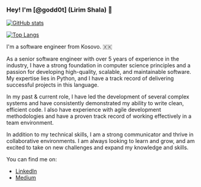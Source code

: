 ### Hey! I'm [@godd0t] (Lirim Shala) 👋



[![GitHub stats](https://github-readme-stats.vercel.app/api?username=godd0t)](https://github.com/anuraghazra/github-readme-stats)




[![Top Langs](https://github-readme-stats.vercel.app/api/top-langs/?username=godd0t&langs_count=5&layout=compact&theme=nord&repo=django-docker-quickstart)](https://github.com/godd0t/django-docker-quickstart)

I'm a software engineer from Kosovo. 🇽🇰


As a senior software engineer with over 5 years of experience in the industry, I have a strong foundation in computer science principles and a passion for developing high-quality, scalable, and maintainable software. My expertise lies in Python, and I have a track record of delivering successful projects in this language.

In my past & current role, I have led the development of several complex systems and have consistently demonstrated my ability to write clean, efficient code. I also have experience with agile development methodologies and have a proven track record of working effectively in a team environment.

In addition to my technical skills, I am a strong communicator and thrive in collaborative environments. I am always looking to learn and grow, and am excited to take on new challenges and expand my knowledge and skills.


You can find me on:

* [LinkedIn](https://www.linkedin.com/in/lirim-shala/)
* [Medium](https://medium.com/@lirshala01)
